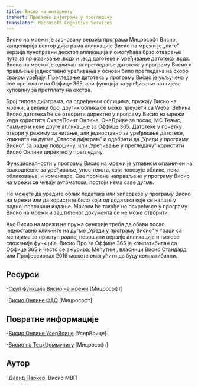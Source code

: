 ```yaml
---
title: Висио на интернету
inshort: Прављење дијаграма у прегледачу
translator: Microsoft Cognitive Services
---
```



Висио на мрежи је засновану верзија програма Мицрософт Висио, канцеларија вектор дијаграма апликације Висио на мрежи је „лите” верзија пуноправни десктоп апликација и омогућава брзо отварање пута за приказивање .всдx и .всд датотеке и уређивање датотека .всдx. Висио на мрежи је одличан за прегледање датотека у програму Висио и прављење једноставно уређивања у основи било прегледача на скоро сваком уређају. Прегледање датотека у програму Висио је укључена у све претплате на Оффице 365, али функција за уређивање захтијева куповину за претплату на екстра.

Број типова дијаграма, са одређеним облицима, пружају Висио на мрежи, а велики број других облика се може преузети са Wеба. Већина Висио датотека ће се отворити директно у програму Висио на мрежи када користите СхареПоинт Онлине, ОнеДриве за посао, МС Теамс, Yаммер и неке друге апликације за Оффице 365. Датотеке у почетку отвори у режиму за читање, али једноставно за уређивање датотеке, кликните на дугме „Отвори дијаграм” и одабрати да „Уреди у програму Висио”, за радну површину, или „Уређивање у прегледачу” користити Висио Онлине директно у прегледачу.

Функционалности у програму Висио на мрежи је углавном ограничен на свакодневне за уређивање, унос текста, који повезује облике, нека обликовања, и коментаре. Све промене направљене у програму Висио на мрежи се чувају аутоматски; постоји нема саве дугме.

Не можете да уредите облик података или хипервезе у програму Висио на мрежи или да користите било који од додатака које се налазе у радној површини издање. Макрои ће такође не покрећу се у програму Висио на мрежи и заштићеног документа се не може отворити.

Ако Висио на мрежи не пружа функције треба да обави посао, једноставно кликните на дугме „Уреди у програму Висио” у траци са менијима за приступ радној површини верзије апликација и његове сложеније функције. Висио Про за Оффице 365 је компатибилан са Оффице 365 и често се ажурира. Међутим , власници Висио Стандард или Профессионал 2016 можете омогућити да буду компатибилни.

Ресурси
---------

-[Скуп функција Висио на мрежи](https://technet.microsoft.com/library/visio-online-service-descriptoin.aspx)
    \[Мицрософт\]

-[Висио Онлине ФАQ](https://support.office.com/en-us/article/Visio-Online-Frequently-Asked-Questions-e6647040-2fca-42ec-9fa5-d16a4e39e0ee?ui=en-US&rs=en-US&ad=US)
    \[Мицрософт\]

Повратне информације
---------

-[Висио Онлине УсерВоице](https://visio.uservoice.com/forums/368199-visio-online)
    \[УсерВоице\]

-[Висио на ТецхЦоммунитy](https://techcommunity.microsoft.com/t5/Visio/ct-p/Visio)
    \[Мицрософт\]

Аутор
---------

-[Давид Паркер](https://www.linkedin.com/in/bvisual/), Висио МВП


